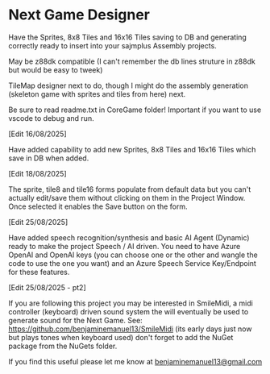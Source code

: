 # Next Game Designer

Have the Sprites, 8x8 Tiles and 16x16 Tiles saving to DB and generating correctly ready to insert into your sajmplus Assembly projects.

May be z88dk compatible (I can't remember the db lines struture in z88dk but would be easy to tweek)

TileMap designer next to do, though I might do the assembly generation (skeleton game with sprites and tiles from here) next.

Be sure to read readme.txt in CoreGame folder!  Important if you want to use vscode to debug and run.

[Edit 16/08/2025]

Have added capability to add new Sprites, 8x8 Tiles and 16x16 Tiles which save in DB when added.

[Edit 18/08/2025]

The sprite, tile8 and tile16 forms populate from default data but you can't actually edit/save them without clicking on them in the Project Window.  Once selected it enables the Save button on the form.

[Edit 25/08/2025]

Have added speech recognition/synthesis and basic AI Agent (Dynamic) ready to make the project Speech / AI driven.
You need to have Azure OpenAI and OpenAI keys (you can choose one or the other and wangle the code to use the one you want) and an Azure Speech Service Key/Endpoint for these features.

[Edit 25/08/2025 - pt2]

If you are following this project you may be interested in SmileMidi, a midi controller (keyboard) driven sound system the will eventually be used to generate sound for the Next Game.
See: https://github.com/benjaminemanuel13/SmileMidi  (its early days just now but plays tones when keyboard used) don't forget to add the NuGet package from the NuGets folder.

If you find this useful please let me know at benjaminemanuel13@gmail.com
